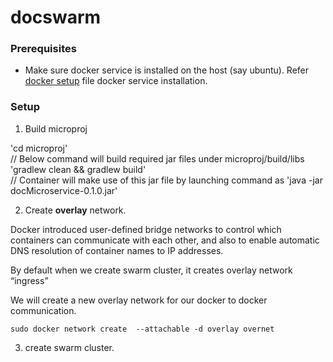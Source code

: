 # docswarm

### Prerequisites

- Make sure docker service is installed on the host (say ubuntu). Refer [docker setup](dockerSetup.sh) file docker service installation.

### Setup

1) Build microproj 

'cd microproj' <br />
// Below command will build required jar files under microproj/build/libs <br />
'gradlew clean && gradlew build' <br />
// Container will make use of this jar file by launching command as 'java -jar docMicroservice-0.1.0.jar'<br />


2) Create **overlay** network. 
  
  Docker introduced user-defined bridge networks to control which containers can communicate with each other, and also to   enable automatic DNS resolution of container names to IP addresses. 
  
  By default when we create swarm cluster, it creates overlay network “ingress” 
  
  We will create a new overlay network for our docker to docker communication. 
  
  `sudo docker network create  --attachable -d overlay overnet`
  
 3) create swarm cluster.
